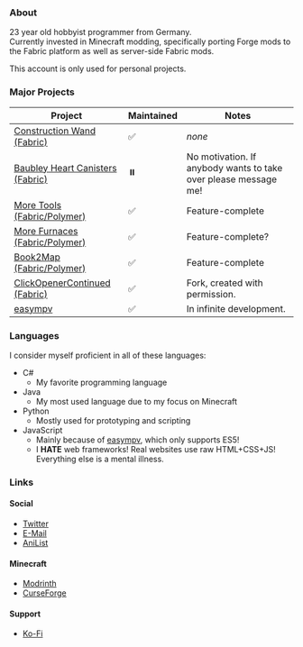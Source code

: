 ### About
23 year old hobbyist programmer from Germany.  
Currently invested in Minecraft modding, specifically porting Forge mods to the Fabric platform as well as server-side Fabric mods.  
  
This account is only used for personal projects.

### Major Projects
|Project|Maintained|Notes|
|-|-|-|
|[Construction Wand (Fabric)](https://github.com/JongWasTaken/ConstructionWand-Fabric)|✅|_none_|
|[Baubley Heart Canisters (Fabric)](https://github.com/JongWasTaken/Baubley-Heart-Canisters-Fabric)|⏸️|No motivation. If anybody wants to take over please message me!|
|[More Tools (Fabric/Polymer)](https://github.com/JongWasTaken/moretools)|✅|Feature-complete|
|[More Furnaces (Fabric/Polymer)](https://github.com/JongWasTaken/morefurnaces)|✅|Feature-complete?|
|[Book2Map (Fabric/Polymer)](https://github.com/JongWasTaken/book2map)|✅|Feature-complete|
|[ClickOpenerContinued (Fabric)](https://github.com/JongWasTaken/clickopener)|✅|Fork, created with permission.|
|[easympv](https://github.com/JongWasTaken/easympv)|✅|In infinite development.|




### Languages
I consider myself proficient in all of these languages:
- C#
  - My favorite programming language
- Java
  - My most used language due to my focus on Minecraft
- Python
  - Mostly used for prototyping and scripting
- JavaScript
  - Mainly because of [easympv](https://github.com/JongWasTaken/easympv), which only supports ES5!
  - I **HATE** web frameworks! Real websites use raw HTML+CSS+JS! Everything else is a mental illness.
### Links
#### Social
- [Twitter](https://x.com/jongwastaken)
- [E-Mail](mailto:contact@smto.pw)
- [AniList](https://anilist.co/user/JongWasTaken/)
#### Minecraft
- [Modrinth](https://modrinth.com/user/Jong)
- [CurseForge](https://www.curseforge.com/members/jongwastaken/projects)
#### Support
- [Ko-Fi](https://ko-fi.com/jongwastaken)
